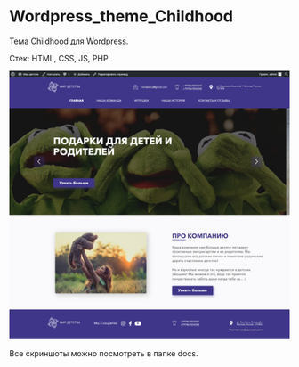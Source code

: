# Wordpress_theme_Childhood
Тема Childhood для Wordpress.

Стек: HTML, CSS, JS, PHP.

![Image alt](https://github.com/svetlanashibaeva/Wordpress_theme_Childhood/blob/main/docs/screen1.png)

Все скриншоты можно посмотреть в папке docs.

